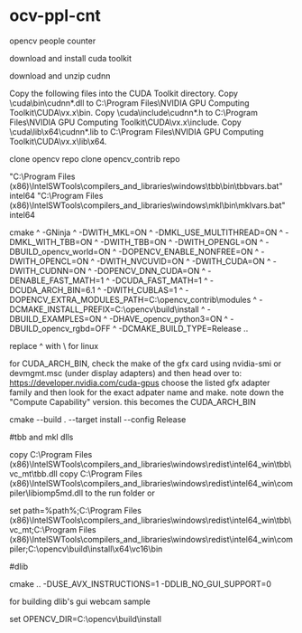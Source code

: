 # ocv-ppl-cnt
opencv people counter

download and install cuda toolkit 

download and unzip cudnn

Copy the following files into the CUDA Toolkit directory.
Copy <installpath>\cuda\bin\cudnn*.dll to C:\Program Files\NVIDIA GPU Computing Toolkit\CUDA\vx.x\bin.
Copy <installpath>\cuda\include\cudnn*.h to C:\Program Files\NVIDIA GPU Computing Toolkit\CUDA\vx.x\include.
Copy <installpath>\cuda\lib\x64\cudnn*.lib to C:\Program Files\NVIDIA GPU Computing Toolkit\CUDA\vx.x\lib\x64.

clone opencv repo
clone opencv_contrib repo

"C:\Program Files (x86)\IntelSWTools\compilers_and_libraries\windows\tbb\bin\tbbvars.bat" intel64
"C:\Program Files (x86)\IntelSWTools\compilers_and_libraries\windows\mkl\bin\mklvars.bat" intel64

cmake ^
-GNinja ^
-DWITH_MKL=ON ^
-DMKL_USE_MULTITHREAD=ON ^
-DMKL_WITH_TBB=ON ^
-DWITH_TBB=ON ^
-DWITH_OPENGL=ON ^
-DBUILD_opencv_world=ON ^
-DOPENCV_ENABLE_NONFREE=ON ^
-DWITH_OPENCL=ON ^
-DWITH_NVCUVID=ON ^
-DWITH_CUDA=ON ^
-DWITH_CUDNN=ON ^
-DOPENCV_DNN_CUDA=ON ^
-DENABLE_FAST_MATH=1 ^
-DCUDA_FAST_MATH=1 ^
-DCUDA_ARCH_BIN=6.1 ^
-DWITH_CUBLAS=1 ^
-DOPENCV_EXTRA_MODULES_PATH=C:\opencv_contrib\modules ^
-DCMAKE_INSTALL_PREFIX=C:\opencv\build\install ^
-DBUILD_EXAMPLES=ON ^
-DHAVE_opencv_python3=ON ^
-DBUILD_opencv_rgbd=OFF ^
-DCMAKE_BUILD_TYPE=Release ..

replace ^ with \ for linux

for CUDA_ARCH_BIN, check the make of the gfx card using nvidia-smi or devmgmt.msc (under display adapters) and then head over to: https://developer.nvidia.com/cuda-gpus choose the listed gfx adapter family and then look for the exact adpater name and make. note down the "Compute Capability" version. this becomes the CUDA_ARCH_BIN

cmake --build . --target install --config Release

#tbb and mkl dlls

copy C:\Program Files (x86)\IntelSWTools\compilers_and_libraries\windows\redist\intel64_win\tbb\vc_mt\tbb.dll
copy C:\Program Files (x86)\IntelSWTools\compilers_and_libraries\windows\redist\intel64_win\compiler\libiomp5md.dll
to the run folder or 

set path=%path%;C:\Program Files (x86)\IntelSWTools\compilers_and_libraries\windows\redist\intel64_win\tbb\vc_mt;C:\Program Files (x86)\IntelSWTools\compilers_and_libraries\windows\redist\intel64_win\compiler\;C:\opencv\build\install\x64\vc16\bin

#dlib

cmake .. -DUSE_AVX_INSTRUCTIONS=1 -DDLIB_NO_GUI_SUPPORT=0

for building dlib's gui webcam sample

set OPENCV_DIR=C:\opencv\build\install